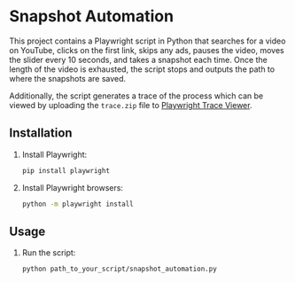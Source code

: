 # Snapshot Automation

This project contains a Playwright script in Python that searches for a video on YouTube, clicks on the first link, skips any ads, pauses the video, moves the slider every 10 seconds, and takes a snapshot each time. Once the length of the video is exhausted, the script stops and outputs the path to where the snapshots are saved.

Additionally, the script generates a trace of the process which can be viewed by uploading the `trace.zip` file to [Playwright Trace Viewer](https://trace.playwright.dev/).

## Installation

1. Install Playwright:
    ```bash
    pip install playwright
    ```
2. Install Playwright browsers:
    ```bash
    python -m playwright install
    ```

## Usage
1. Run the script:
    ```bash
    python path_to_your_script/snapshot_automation.py
    ```
